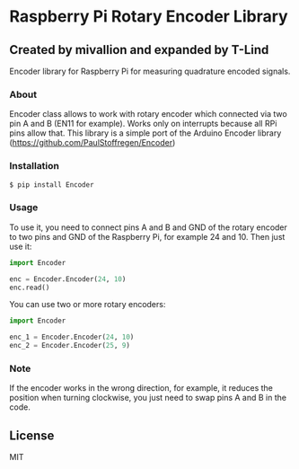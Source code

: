 # Raspberry Pi Rotary Encoder Library
## Created by mivallion and expanded by T-Lind

Encoder library for Raspberry Pi for measuring quadrature encoded signals.
### About
Encoder class allows to work with rotary encoder which connected via two pin A and B (EN11 for example). Works only on interrupts because all RPi pins allow that. This library is a simple port of the Arduino Encoder library (https://github.com/PaulStoffregen/Encoder)

### Installation
```sh
$ pip install Encoder
```

### Usage

To use it, you need to connect pins A and B and GND of the rotary encoder to two pins and GND of the Raspberry Pi, for example 24 and 10. Then just use it:
```python
import Encoder

enc = Encoder.Encoder(24, 10)
enc.read()
```

You can use two or more rotary encoders:
```python
import Encoder

enc_1 = Encoder.Encoder(24, 10)
enc_2 = Encoder.Encoder(25, 9)
```

### Note
If the encoder works in the wrong direction, for example, it reduces the position when turning clockwise, you just need to swap pins A and B in the code.

License
----

MIT
